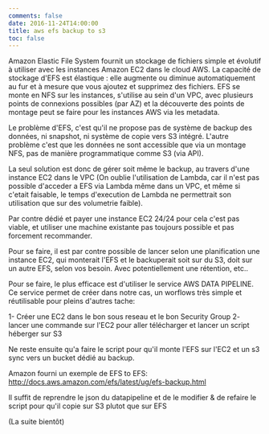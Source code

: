 ```yaml
---
comments: false
date: 2016-11-24T14:00:00
title: aws efs backup to s3
toc: false
---
```



Amazon Elastic File System fournit un stockage de fichiers simple et évolutif à utiliser avec les instances Amazon EC2 dans le cloud AWS. 
La capacité de stockage d'EFS est élastique : elle augmente ou diminue automatiquement au fur et à mesure que vous ajoutez et supprimez des fichiers.
EFS se monte en NFS sur les instances, s'utilise au sein d'un VPC, avec plusieurs points de connexions possibles (par AZ) et la découverte des points de montage peut se faire pour les instances AWS via les metadata.

Le problème d'EFS, c'est qu'il ne propose pas de système de backup des données, ni snapshot, ni système de copie vers S3 intégré.
L'autre problème c'est que les données ne sont accessible que via un montage NFS, pas de manière programmatique comme S3 (via API).

La seul solution est donc de gérer soit même le backup, au travers d'une instance EC2 dans le VPC (On oublie l'utilisation de Lambda, car il n'est pas possible d'acceder a EFS via Lambda même dans un VPC, et même si c'etait faisable, le temps d'execution de Lambda ne permettrait son utilisation que sur des volumetrie faible).

Par contre dédié et payer une instance EC2 24/24 pour cela c'est pas viable, et utiliser une machine existante pas toujours possible et pas forcement recommander.

Pour se faire, il est par contre possible de lancer selon une planification une instance EC2, qui monterait l'EFS et le backuperait soit sur du S3, doit sur un autre EFS, selon vos besoin.
Avec potentiellement une rétention, etc..

Pour se faire, le plus efficace est d'utiliser le service AWS DATA PIPELINE.
Ce service permet de créer dans notre cas, un worflows très simple et réutilisable pour pleins d'autres tache:

1- Créer une EC2 dans le bon sous reseau et le bon Security Group
2- lancer une commande sur l'EC2 pour aller télécharger et lancer un script héberger sur S3

Ne reste ensuite qu'a faire le script pour qu'il monte l'EFS sur l'EC2 et un s3 sync vers un bucket dédié au backup.

Amazon fourni un exemple de EFS to EFS:
http://docs.aws.amazon.com/efs/latest/ug/efs-backup.html

Il suffit de reprendre le json du datapipeline et de le modifier & de refaire le script pour qu'il copie sur S3 plutot que sur EFS

(La suite bientôt)
